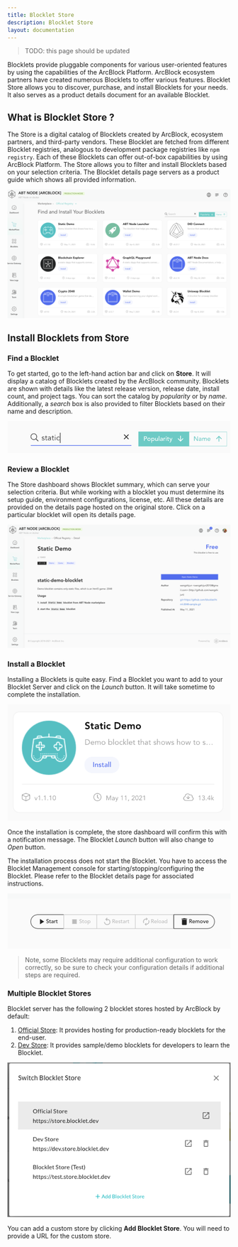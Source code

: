 ```yaml
---
title: Blocklet Store
description: Blocklet Store
layout: documentation
---
```


> <p style={{color:"red"}}>TODO: this page should be updated</p>

Blocklets provide pluggable components for various user-oriented features by using the capabilities of the ArcBlock Platform. ArcBlock ecosystem partners have created numerous Blocklets to offer various features. Blocklet Store allows you to discover, purchase, and install Blocklets for your needs. It also serves as a product details document for an available Blocklet.

## What is Blocklet Store ?

The Store is a digital catalog of Blocklets created by ArcBlock, ecosystem partners, and third-party vendors. These Blocklet are fetched from different Blocklet registries, analogous to development package registries like `npm registry`. Each of these Blocklets can offer out-of-box capabilities by using ArcBlock Platform. The Store allows you to filter and install Blocklets based on your selection criteria. The Blocklet details page servers as a product guide which shows all provided information.

![](./images/marketplace-2-en.png)

## Install Blocklets from Store

### Find a Blocklet

To get started, go to the left-hand action bar and click on **Store**. It will display a catalog of Blocklets created by the ArcBlock community. Blocklets are shown with details like the latest release version, release date, install count, and project tags. You can sort the catalog by _popularity_ or by _name_. Additionally, a _search_ box is also provided to filter Blocklets based on their name and description.

![](./images/search-blocklet.png)

### Review a Blocklet

The Store dashboard shows Blocklet summary, which can serve your selection criteria. But while working with a blocklet you must determine its setup guide, environment configurations, license, etc. All these details are provided on the details page hosted on the original store. Click on a particular blocklet will open its details page.

![](./images/marketplace-blockletdetails-en.png)

### Install a Blocklet

Installing a Blocklets is quite easy. Find a Blocklet you want to add to your Blocklet Server and click on the _Launch_ button. It will take sometime to complete the installation.

![](./images/marketplace-installblocklet-en.png)

Once the installation is complete, the store dashboard will confirm this with a notification message. The Blocklet _Launch_ button will also change to _Open_ button.

The installation process does not start the Blocklet. You have to access the Blocklet Management console for starting/stopping/configuring the Blocklet. Please refer to the Blocklet details page for associated instructions.

![](./images/start.png)

> Note, some Blocklets may require additional configuration to work correctly, so be sure to check your configuration details if additional steps are required.

### Multiple Blocklet Stores

Blocklet server has the following 2 blocklet stores hosted by ArcBlock by default:

1. [Official Store](https://store.blocklet.dev): It provides hosting for production-ready blocklets for the end-user.
2. [Dev Store](https://dev.store.blocklet.dev): It provides sample/demo blocklets for developers to learn the Blocklet.

![](./images/registries.png)

You can add a custom store by clicking **Add Blocklet Store**. You will need to provide a URL for the custom store.
